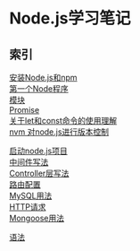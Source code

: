 # Node.js学习笔记
## 索引
[安装Node.js和npm]()</br>
[第一个Node程序]()</br>
[模块]()</br>
[Promise]()</br>
[关于let和const命令的使用理解]()</br>
[nvm 对node.js进行版本控制]()</br>

[启动node.js项目]()</br>
[中间件写法]()</br>
[Controller层写法]()</br>
[路由配置]()</br>
[MySQL用法]()</br>
[HTTP请求]()</br>
[Mongoose用法]()</br>

[语法]()</br>
